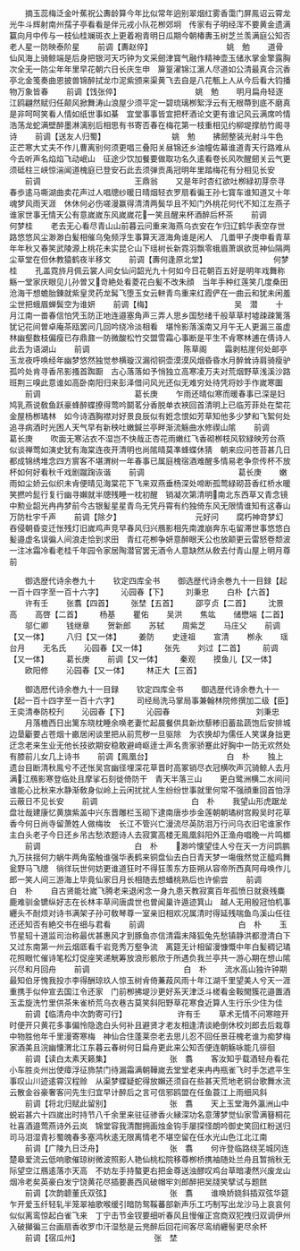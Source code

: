 <!-- { "loadSidebar": true } -->
　　摘玉蕊梅泛金叶蕉祝公夀龄算今年比似常年逈别翠烟红雾香霭门屏鳯诏云霄龙光牛斗辉射南州孺子亭看看是伴元戎小队花栁郊坰　传家有子明经浑不要黄金遗满籯向月中传与一枝仙桂斓斑衣上更着袍青明日瓜期今朝椿夀玉树芝兰羡满庭公知否老人星一防映泰阶星
　　前调【夀赵倅】　　　　　　　　　　姚　勉
　　道骨仙风海上骑鲸端是后身把银河天巧钟为文采劒津寳气融作精神壶玉储氷掌金擎露胸次全无一防尘年年里早花朝六日长庆生申　箳篁濯锦江濵人尽道如公清最真合沉香亭北金笺奏曲恩披兽锦醉拭龙巾泥紫颁来渠黄飞去自是八花甎上人从今后看大钧播物万象皆春
　　前调【饯张倅】　　　　　　　　　　姚　勉
　　明月扁舟轻逐江鸥翩然赋归任颠风掀舞涛山浪屋少须平定一碧琉璃栁絮浮云有无根蔕到底不磨真是非呵呵笑看人情如纸世事如棊　宜堂事事皆宜把杯酒论文更有谁记风云满席吟情浩荡龙蛇满壁醉墨淋漓别后相思有书寄否春在梅花第一枝重相见约柳堤撑舫竹阁寻诗
　　前调【送友人归蜀】　　　　　　　　　姚　勉
　　拂劒整装光射斗牛色正芒寒大丈夫不作儿曹离别何须更唱三叠阳关昼锦还乡油幢佐幕谁道青天行路难从今去听声名焰焰飞动岷山　征途少饮加餐要做取功名久逺看卷长风吹醒劒关云气更须砥柱三峡惊湍闻道槐庭已登安石此去须弹贡禹冠明年里踏梅花有分相见长安
　　前调　　　　　　　　　　　　王鼎翁
　　又是年时杏红欲吐栁緑初芽奈寻春歩逺马嘶湖曲卖花声过人唱牕纱暖日晴烟轻衣罗扇看徧王孙七寳车谁知道又十年魂梦风雨天涯　休休何必伤嗟漫赢得清清两鬓华且不知门外桃花何代不知江左燕子谁家世事无情天公有意嵗嵗东风嵗嵗花一笑且醒来杯酒醉后杯茶
　　前调　　　　　　　　　　　　何梦桂
　　老去无心看尽青山山前暮云问重来海燕乌衣安在乍归辽鹤华表空存世路悠悠风尘渺渺白髪相催乌兔频浮生事算天涯海角谁是闲人　几畨甲子庚申看青草年年秋又春笑武陵源上桃花未实昆仑山下瑶树长新霓羽飘零蛾眉萧飒欲觅神仙隔两尘草堂在但休教猿鹤夜半移文
　　前调【夀何逢原北堂】　　　　　　　　　何梦桂
　　孔盖霓旍月佩云裳人间女仙问韶光九十何如今日花朝百五好是明年戏舞称觞一堂家庆眼见儿孙曽又竒絶处看菱花白髪不改朱顔　当年手种红莲笑几度桑田沧海干想蟾胎錬就紫皇灵药龙髯飞堕玉女云軿青鸟重来红霞俨在一曲云和犹未闲羞尘世把蛾眉蝉鬓空为谁妍
　　前调【梅】　　　　　　　　　　　吴　潜
　　十月江南一畨春信怕凭玉防正地连邉塞角声三弄人思乡国愁绪千般草草村墟疎疎篱落犹记花间曽卓庵茶瓯罢问几回吟绕冷淡相看　堪怜影落溪南又月午无人更漏三虽虚林幽壑数枝偏瘦已存鼎鼐一防微酸松竹交盟雪霜心事断是平生不肻寒林逋在倩诗人此去为语湖山
　　前调　　　　　　　　　　　　陈草阁
　　霜剥枯崖何处邮亭玉龙夜呼唤经年幽梦悠然独觉参横璇汉漏彻铜壶漠漠风烟昏昏水月醉耸诗肩骑瘦驴孤吟处肯寻香吊影搔首踟蹰　古心落落如予悄独立高寒凌万夫对荒烟野草浅溪沙路班荆三嗅此意谁如高卧南阳归来彭泽借问风光还似无难穷处待凭将妙手作嵗寒圗
　　前调　　　　　　　　　　　　葛长庚
　　乍雨还晴似寒而暖春事已深是妇鸠乳燕说敎鱼跃豪蜂醉蝶撩得莺吟鬬茗分香脱单衣裌回首清明上已临芳菲处在棃花金屋杨栁璚林　如今诗酒胸襟对好景良辰似有姙念恨如芳草知他多少梦和飞絮何处追寻病酒时光困人天气早有新秧吐嫩鍼兰亭畔渐流觞曲水修禊山隂
　　前调　　　　　　　　　　　　葛长庚
　　吹面无寒沾衣不湿岂不快哉正杏花雨嫩红飞香砌栁枝风软緑映芳台燕似谈禅莺如演史犹有海棠连夜开清明也尚隂晴莫凖蜂蝶休猜　朝来应问苍苔甚几日都成锦绣堆念四方賔客不堪渭树一年春事已属庭槐宿酒难醒多情易老争奈传杯不放杯如何好看秋千戏剧蹴踘诙谐
　　前调　　　　　　　　　　　　葛长庚
　　嫩雨如尘娇云似织未肻便晴见海棠花下飞来双燕垂杨深处啼断孤莺緑砌苔香红桥水暖笑撚吟髭行复行幽寻嬾就半牕残睡一枕初醒　销凝次第清明南北东西草又青念镜中勲业韶光冉冉梦前今古银髪星星青鸟无凭丹霄有约独倚东风无限情谁知有这春山万防杜宇千声
　　前调【除夕】　　　　　　　　　　元好问
　　腐朽神竒梦幻吞侵朝昏变迁怅残灯旧嵗鸡声竞早春风归兴鴈影相先南渡崩奔东屯留滞世事悠悠白髪邉虚名误徧人间浪走恰到求田　青红花栁争妍意醉眼天公也放颠更云雷怒卷颓波一注冰霜冷看老桂千年园令家居陶潜官罢无酒令人意缺然从敎去付青山屋上明月尊前

　　御选歴代诗余巻九十
　　钦定四库全书
　　御选歴代诗余巻九十一目録【起一百十四字至一百十六字】
　　沁园春【下】
　　刘秉忠
　　白朴【六首】
　　许有壬
　　张翥【四首】
　　张埜【五首】
　　邵亨贞【二首】
　　沈景高
　　高啓【二首】
　　杨基
　　瞿佑
　　吴洪
　　焦竑
　　储懋端【二首】
　　邬仁卿
　　钱继章
　　贺新郎
　　苏轼
　　周紫芝
　　马庄父
　　前调【又一体】
　　八归【又一体】
　　姜防
　　史逹祖
　　宣清
　　栁永
　　瑶台月
　　无名氏
　　沁园春【又一体】
　　张先
　　刘过【二首】
　　前调【又一体】
　　葛长庚
　　前调【又一体】
　　秦观
　　摸鱼儿【又一体】
　　欧阳修
　　沁园春【又一体】
　　林正大【三首】

　　御选厯代诗余巻九十一目録
　　钦定四库全书
　　御选歴代诗余巻九十一【起一百十四字至一百十六字】
　　司经局洗马掌局事兼翰林院修撰加二级【臣】王奕清奉防校刋
　　沁园春【下】
　　沁园春　　　　　　　　　　　刘秉忠
　　月落檐西日出篱东晓枕睡余唤老妻忙起晨餐供具新炊藜糁旧蓄盐蔬饱后安排城边垦斸要占苍烟十畞居闲谈里把从前荒秽一旦驱除　为农换却为儒任人笑谋身拙更迂念老来生业无他长技欲期安稳敢避﨑岖逹士声名贵家骄蹇此好胸中一防无欢然处有膝前儿女几上诗书
　　前调【鳯凰台】　　　　　　　　　　白　朴
　　独上遗台目断清秋鳯兮不还怅吴宫幽径埋深花草晋时高冢销尽衣冠横吹声沉骑鲸人去月满江鴈影寒登临处且摩挲石刻徙倚防干　青天半落三山
　　更白鹭洲横二水间问谁能心比秋来水静渐敎身似岭上云闲扰扰人生纷纷世事就里何常不强顔重回首怕浮云蔽日不见长安
　　前调　　　　　　　　　　　　白　朴
　　我望山形虎踞龙盘壮哉建康忆黄旗紫盖中兴东晋雕栏玉砌下逮南唐歩歩金莲朝朝璚树宫殿吴时花草香今何日尚寺留萧姓人做梅妆　长江不管兴亡漫流尽英防泪万行问乌衣旧宅谁家作主白头老子今日还乡吊古愁浓题诗人去寂寞高楼无鳯凰斜阳外正渔舟唱晚一片鸣榔
　　前调　　　　　　　　　　　　白　朴
　　渺吟懐望佳人兮在天一方问鹍鹏九万扶揺何力蜗牛两角蛮触谁强华表鹤来铜盘仙去白日青天梦一塲俄然觉正醯鸡舞瓮野马飞牕　徜徉玩世何妨更谁道狂时不得狂羡东方臣朔从容帝所西真阿母唤作儿郎一笑人间三游海上毕竟仙家日月长相随去想蟠桃熟后也许偷尝
　　前调　　　　　　　　　　　　白　朴
　　自古贤能壮嵗飞腾老来退闲念一身九患天教寂寞百年孤愤日就衰残麋鹿难驯金镳纵好志在长林丰草间唐虞世也曽闻巢许遁迹箕山　越人无用殷冠怕机事纒头不耐烦对诗书满架子孙可敎琴尊一室亲旧相欢况属清时得延残喘鱼鸟溪山任往还还知否有絶交书在细与君看
　　前调　　　　　　　　　　　　白　朴
　　玉节星轺十道监司治称最优甚惠风才到豚鱼亦信清霜未降狐兔先愁镇静洪都澄清白下又过东南第一州云烟厎看千岩竞秀万壑争流　离筵无计相留漫慷慨中年白髪稠记璚花照眼忙催诗笔松灯促座笑递觥筹放浪形骸欣于所遇负我兰亭共一游心期在想山隂兴尽和月回舟
　　前调　　　　　　　　　　　　白　朴
　　流水高山独许钟期最知伯牙愧我投朩李得酬琼玖人惊玉树肻倚蒹葮风雨十年江湖千里望美人兮天一涯重携手似仲宣去国江令还家　门前栁拂堤沙更好系天津泛斗槎看金鞍閙簇花邉置酒玉盂旋洗竹里供茶朱雀桥荒乌衣巷古莫笑斜阳野草花寒食近算人生行乐少住为佳
　　前调【临清舟中次韵寄可行】　　　　　　　许有壬
　　草术无情不问寒暄开时便开只黄花多事偏怜隐逸白头何补且避贤才老友相逢清谈絶倒休校刘郎去后栽尊中物胜他年千里漫寄寒梅　神仙合住蓬莱奈老去思儿忍不回任景荘槐老谁为痴梦梅家酒美且浣幽懐渭北江东暮云春树何日扁舟更此来公知否便连朝觞咏能几徘徊
　　前调【读白太素天籁集】　　　　　　　　张　翥
　　客汝知乎载酒轻舟看花小车胜炎州出使瘴浮征斾禁门待漏霜满朝鞾嵗去堂堂老来冉冉瓶雀飞时手怎遮平生事叹山川迹逺霄汉程赊　从渠梦蝶疑蛇得放嬾还须自在些甚天荒地老铜台歌舞水流云散金谷豪奢客问先生归宜早计醉后之言可信邪鸥盟在任鱼蓑江上雨细风斜
　　前调【将北归赋此留别】　　　　　　　　张　翥
　　天上玉堂海外瀛洲山中蜕岩甚六十四嵗出时持节八千余里来驻征骖香火縁深功名意薄梦觉仙家雪满簮桐花社喜酒邉莺燕诗外云岚　锦堂容我清酣拥画烛金钩手屡探怪朗吟御史笑回红粉送归司马泪湿青衫蜀魄春多塞鸿秋逺无限离情老不堪空留在任水光山色江北江南
　　前调【广陵九日泛舟】　　　　　　　　　张　翥
　　何许登临路绕芜城冈连楚皋爱流云低响歌催琼树微波照影人艳仙桃松院移尊栁桥携袖随处兰舟且暂捎秋无际望空江鴈逺落朩天高　不妨左手持螯更右把金尊送浊醪叹鸡台草暗凄然兴废龙山烟冷老矣英豪白发宁饶黄花尽插要裹西风破帽牢刘郎醉把吴牋笑擘试与题餻
　　前调【次韵聼董氏双弦】　　　　　　　　张　翥
　　谁唤娇娆斜插双弦华筵乍开爱玉纤轻轧半笼翠袖歌喉缓引暗防鸳鞵蕃部新声乐工巧制写出龙沙马上哀哀何似似离鸾惊起白雀飞来　丁宁击节金钗要细听春风且慢催正宫商双犯拽归双调伊州入破攧徧三台画扇香收罗巾汗湿愁是云兠醉后回花间客尽鸾绡纒髻更尽余杯
　　前调【宿瓜州】　　　　　　　　　　张　埜
